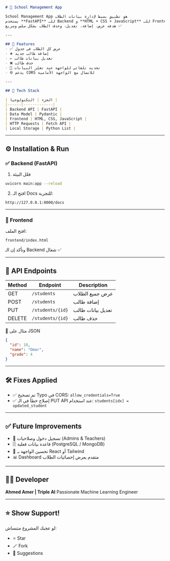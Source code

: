 ```md
# 🏫 School Management App

School Management App هو تطبيق بسيط لإدارة بيانات الطلاب
يستخدم **FastAPI** للـ Backend و **HTML + CSS + JavaScript** للـ Frontend  
هدفه عرض، إضافة، تعديل، وحذف الطلاب بشكل سلس وسريع ✅

---

## 🚀 Features
- ✅ عرض كل الطلاب في جدول
- ➕ إضافة طالب جديد
- ✏️ تعديل بيانات طالب
- ❌ حذف طالب
- 🔁 تحديث تلقائي للواجهة عند تغيّر البيانات
- 🌐 يدعم CORS للاتصال مع الواجهة الأمامية

---

## 🧩 Tech Stack

| الجزء | التكنولوجيا |
|------|-------------|
| Backend API | FastAPI |
| Data Model | Pydantic |
| Frontend | HTML, CSS, JavaScript |
| HTTP Requests | Fetch API |
| Local Storage | Python List |

````

---

## ⚙️ Installation & Run

### ✅ Backend (FastAPI)
1. فعّل البيئة
```bash
uvicorn main:app --reload
````

2. افتح الـ Docs للتجربة:

```
http://127.0.0.1:8000/docs
```

---

### 🎯 Frontend

افتح الملف:

```
frontend/index.html
```

وتأكد إن الـ Backend شغال ✅

---

## 🔗 API Endpoints

| Method | Endpoint         | Description       |
| ------ | ---------------- | ----------------- |
| GET    | `/students`      | عرض جميع الطلاب   |
| POST   | `/students`      | إضافة طالب        |
| PUT    | `/students/{id}` | تعديل بيانات طالب |
| DELETE | `/students/{id}` | حذف طالب          |

📌 مثال على JSON

```json
{
  "id": 10,
  "name": "Omar",
  "grade": 4
}
```

---

## 🛠 Fixes Applied

* ✅ تم تصحيح Typo في CORS:
  `allow_credentials=True`
* ✅ إصلاح خطأ في الـ PUT API عند استخدام:
  `students[idx] = updated_student`

---

## ✅ Future Improvements

* 🔐 تسجيل دخول وصلاحيات (Admins & Teachers)
* 🗄 قاعدة بيانات فعلية (PostgreSQL / MongoDB)
* 🎨 تحسين الواجهة بـ React أو Tailwind
* 📊 Dashboard متقدم يعرض إحصائيات الطلاب

---

## 👨‍💻 Developer

**Ahmed Amer | Triple AI**
Passionate Machine Learning Engineer

---

## ⭐ Show Support!

لو عجبك المشروع متنساش:

* ⭐ Star
* 🪄 Fork
* 💬 Suggestions
